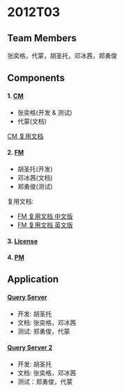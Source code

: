 # 2012T03

## Team Members

张奕格，代蒙，胡圣托，邓冰茜，郑勇俊

## Components

#### 1. [CM](https://github.com/TJSoftwareReuse/2012T03/tree/master/CM)

- 张奕格(开发 & 测试)
- 代蒙(文档)

[CM 复用文档](https://github.com/TJSoftwareReuse/2012T03/blob/master/CM/CM%E5%A4%8D%E7%94%A8%E6%96%87%E6%A1%A3.pdf)

#### 2. [FM](https://github.com/TJSoftwareReuse/2012T03/tree/master/FM)

- 胡圣托(开发)
- 邓冰茜(文档)
- 郑勇俊(测试)

复用文档:

- [FM 复用文档 中文版](https://github.com/TJSoftwareReuse/2012T03/blob/master/FM/FM-Reuse%20Document-cn.md)
- [FM 复用文档 英文版](https://github.com/TJSoftwareReuse/2012T03/blob/master/FM/FM-Reuse%20Document-en.md)

#### 3. [License](https://github.com/TJSoftwareReuse/2012T10)

#### 4. [PM](https://github.com/TJSoftwareReuse/2012T10)

## Application

#### [Query Server](https://github.com/TJSoftwareReuse/2012T03/tree/master/QueryServer)

- 开发: 胡圣托
- 文档: 张奕格，邓冰茜
- 测试: 郑勇俊，代蒙

#### [Query Server 2](https://github.com/TJSoftwareReuse/2012T03/tree/master/QueryServer2)

- 开发: 胡圣托
- 文档: 张奕格，邓冰茜
- 测试：郑勇俊，代蒙
